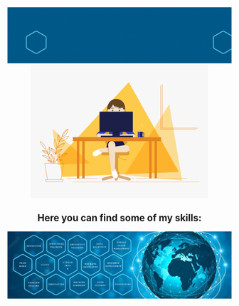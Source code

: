 
<!--
**AnaRamos2022/AnaRamos2022** is a ✨ _special_ ✨ repository because its `README.md` (this file) appears on your GitHub profile.

Here are some ideas to get you started:

- 🔭 I’m currently working on ...
- 🌱 I’m currently learning ...
- 👯 I’m looking to collaborate on ...
- 🤔 I’m looking for help with ...
- 💬 Ask me about ...
- 📫 How to reach me: ...
- 😄 Pronouns: ...
- ⚡ Fun fact: ...
-->
<div align="center" width="50">
  <img src="Gif Bienvenida actualizado.gif" alt="" width="1000"/>
</div>
<div align="center" width="50">
  <img src="chicaprogramando.gif" alt="" width="400"/>
</div>
<h2 align="center">Here you can find some of my skills: </h2>
<img alt="ViewCount" src="Fondo.jpg" />

